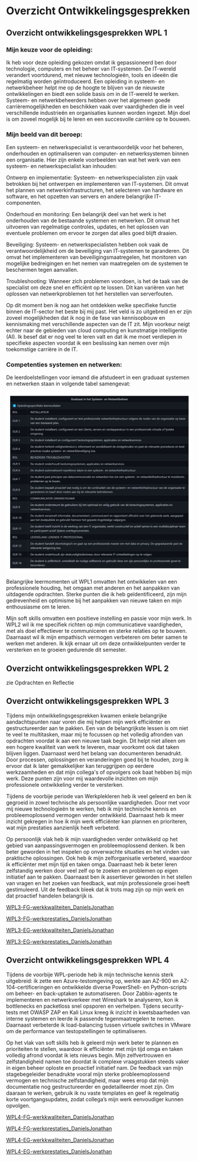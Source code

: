 # Overzicht Ontwikkelingsgesprekken

## Overzicht ontwikkelingsgesprekken WPL 1

### Mijn keuze voor de opleiding:

Ik heb voor deze opleiding gekozen omdat ik gepassioneerd ben door technologie, computers en het beheer van IT-systemen. De IT-wereld verandert voortdurend, met nieuwe technologieën, tools en ideeën die regelmatig worden geïntroduceerd. Een opleiding in systeem- en netwerkbeheer helpt me op de hoogte te blijven van de nieuwste ontwikkelingen en biedt een solide basis om in de IT-wereld te werken. Systeem- en netwerkbeheerders hebben over het algemeen goede carrièremogelijkheden en beschikken vaak over vaardigheden die in veel verschillende industrieën en organisaties kunnen worden ingezet. Mijn doel is om zoveel mogelijk bij te leren en een succesvolle carrière op te bouwen.

### Mijn beeld van dit beroep:

Een systeem- en netwerkspecialist is verantwoordelijk voor het beheren, onderhouden en optimaliseren van computer- en netwerksystemen binnen een organisatie. Hier zijn enkele voorbeelden van wat het werk van een systeem- en netwerkspecialist kan inhouden:

Ontwerp en implementatie: Systeem- en netwerkspecialisten zijn vaak betrokken bij het ontwerpen en implementeren van IT-systemen. Dit omvat het plannen van netwerkinfrastructuren, het selecteren van hardware en software, en het opzetten van servers en andere belangrijke IT-componenten.

Onderhoud en monitoring: Een belangrijk deel van het werk is het onderhouden van de bestaande systemen en netwerken. Dit omvat het uitvoeren van regelmatige controles, updates, en het oplossen van eventuele problemen om ervoor te zorgen dat alles goed blijft draaien.

Beveiliging: Systeem- en netwerkspecialisten hebben ook vaak de verantwoordelijkheid om de beveiliging van IT-systemen te garanderen. Dit omvat het implementeren van beveiligingsmaatregelen, het monitoren van mogelijke bedreigingen en het nemen van maatregelen om de systemen te beschermen tegen aanvallen.

Troubleshooting: Wanneer zich problemen voordoen, is het de taak van de specialist om deze snel en efficiënt op te lossen. Dit kan variëren van het oplossen van netwerkproblemen tot het herstellen van serverfouten.
 
Op dit moment ben ik nog aan het ontdekken welke specifieke functie binnen de IT-sector het beste bij mij past. Het veld is zo uitgebreid en er zijn zoveel mogelijkheden dat ik nog in de fase van kennisopbouw en kennismaking met verschillende aspecten van de IT zit. Mijn voorkeur neigt echter naar de gebieden van cloud computing en kunstmatige intelligentie (AI). Ik besef dat er nog veel te leren valt en dat ik me moet verdiepen in specifieke aspecten voordat ik een beslissing kan nemen over mijn toekomstige carrière in de IT.

### Competenties systemen en netwerken:

De leerdoelstellingen voor iemand die afstudeert in een graduaat systemen en netwerken staan in volgende tabel samengevat:

![logboek1!](../images/OLR's_transp.png)

Belangrijke leermomenten uit WPL1 omvatten het ontwikkelen van een professionele houding, het omgaan met anderen en het aanpakken van uitdagende opdrachten. Sterke punten die ik heb geïdentificeerd, zijn mijn gedrevenheid en optimisme bij het aanpakken van nieuwe taken en mijn enthousiasme om te leren.

Mijn soft skills omvatten een positieve instelling en passie voor mijn werk. In WPL2 wil ik me specifiek richten op mijn communicatieve vaardigheden, met als doel effectiever te communiceren en sterke relaties op te bouwen. Daarnaast wil ik mijn empathisch vermogen verbeteren om beter samen te werken met anderen. Ik kijk ernaar uit om deze ontwikkelpunten verder te versterken en te groeien gedurende dit semester.

## Overzicht ontwikkelingsgesprekken WPL 2

zie Opdrachten en Reflectie

## Overzicht ontwikkelingsgesprekken WPL 3

Tijdens mijn ontwikkelingsgesprekken kwamen enkele belangrijke aandachtspunten naar voren die mij helpen mijn werk efficiënter en gestructureerder aan te pakken. Een van de belangrijkste lessen is om niet te veel te multitasken, maar mij te focussen op het volledig afronden van opdrachten voordat ik aan een nieuwe taak begin. Dit helpt niet alleen om een hogere kwaliteit van werk te leveren, maar voorkomt ook dat taken blijven liggen. Daarnaast werd het belang van documenteren benadrukt. Door processen, oplossingen en veranderingen goed bij te houden, zorg ik ervoor dat ik later gemakkelijker kan teruggrijpen op eerdere werkzaamheden en dat mijn collega's of opvolgers ook baat hebben bij mijn werk. Deze punten zijn voor mij waardevolle inzichten om mijn professionele ontwikkeling verder te versterken.

Tijdens de voorbije periode van Werkplekleren heb ik veel geleerd en ben ik gegroeid in zowel technische als persoonlijke vaardigheden. Door met voor mij nieuwe technologieën te werken, heb ik mijn technische kennis en probleemoplossend vermogen verder ontwikkeld. Daarnaast heb ik meer inzicht gekregen in hoe ik mijn werk efficiënter kan plannen en prioriteren, wat mijn prestaties aanzienlijk heeft verbeterd.

Op persoonlijk vlak heb ik mijn vaardigheden verder ontwikkeld op het gebied van aanpassingsvermogen en probleemoplossend denken. Ik ben beter geworden in het inspelen op onverwachte situaties en het vinden van praktische oplossingen. Ook heb ik mijn zelforganisatie verbeterd, waardoor ik efficiënter met mijn tijd en taken omga. Daarnaast heb ik beter leren zelfstandig werken door veel zelf op te zoeken en problemen op eigen initiatief aan te pakken. Daarnaast ben ik assertiever geworden in het stellen van vragen en het zoeken van feedback, wat mijn professionele groei heeft gestimuleerd. Uit de feedback bleek dat ik trots mag zijn op mijn werk en dat proactief handelen belangrijk is.


[WPL3-FG-werkkwaliteiten_DanielsJonathan](https://github.com/PXL-Digital-SNE-Werkplekleren/portfolio-JonathanDanielsPXL/blob/main/WPL3-FG-werkkwaliteiten_DanielsJonathan.pdf)

[WPL3-FG-werkprestaties_DanielsJonathan](https://github.com/PXL-Digital-SNE-Werkplekleren/portfolio-JonathanDanielsPXL/blob/main/WPL3-FG-werkprestaties_DanielsJonathan.pdf)

[WPL3-EG-werkkwaliteiten_DanielsJonathan](https://github.com/PXL-Digital-SNE-Werkplekleren/portfolio-JonathanDanielsPXL/blob/main/WPL3-EG-werkkwaliteiten_DanielsJonathan.pdf)

[WPL3-EG-werkprestaties_DanielsJonathan](https://github.com/PXL-Digital-SNE-Werkplekleren/portfolio-JonathanDanielsPXL/blob/main/WPL3-EG-werkprestaties_DanielsJonathan.pdf)

## Overzicht ontwikkelingsgesprekken WPL 4

Tijdens de voorbije WPL-periode heb ik mijn technische kennis sterk uitgebreid: ik zette een Azure-testomgeving op, werkte aan AZ-900 en AZ-104-certificeringen en ontwikkelde diverse PowerShell- en Python-scripts om beheer- en back-uptaken te automatiseren. Door Zabbix-agents te implementeren en netwerkverkeer met Wireshark te analyseren, kon ik bottlenecks en packetloss snel opsporen en verhelpen. Tijdens security-tests met OWASP ZAP en Kali Linux kreeg ik inzicht in kwetsbaarheden van interne systemen en leerde ik passende tegenmaatregelen te nemen. Daarnaast verbeterde ik load-balancing tussen virtuele switches in VMware om de performance van testopstellingen te optimaliseren.

Op het vlak van soft skills heb ik geleerd mijn werk beter te plannen en prioriteiten te stellen, waardoor ik efficiënter met mijn tijd omga en taken volledig afrond voordat ik iets nieuws begin. Mijn zelfvertrouwen en zelfstandigheid namen toe doordat ik complexe vraagstukken steeds vaker in eigen beheer oploste en proactief initiatief nam. De feedback van mijn stagebegeleider benadrukte vooral mijn sterke probleemoplossend vermogen en technische zelfstandigheid, maar wees erop dat mijn documentatie nog gestructureerder en gedetailleerder moet zijn. Om daaraan te werken, gebruik ik nu vaste templates en geef ik regelmatig korte voortgangsupdates, zodat collega’s mijn werk eenvoudiger kunnen opvolgen.

[WPL4-FG-werkkwaliteiten_DanielsJonathan](https://github.com/PXL-Digital-SNE-Werkplekleren/portfolio-JonathanDanielsPXL/blob/main/WPL4-FG-werkkwaliteiten_DanielsJonathan.pdf)

[WPL4-FG-werkprestaties_DanielsJonathan](https://github.com/PXL-Digital-SNE-Werkplekleren/portfolio-JonathanDanielsPXL/blob/main/WPL4-FG-werkprestaties_DanielsJonathan.pdf)

[WPL4-EG-werkkwaliteiten_DanielsJonathan](https://github.com/PXL-Digital-SNE-Werkplekleren/portfolio-JonathanDanielsPXL/blob/main/WPL4-EG-werkkwaliteiten_DanielsJonathan.pdf)

[WPL4-EG-werkprestaties_DanielsJonathan](https://github.com/PXL-Digital-SNE-Werkplekleren/portfolio-JonathanDanielsPXL/blob/main/WPL4-EG-werkprestaties_DanielsJonathan.pdf)
